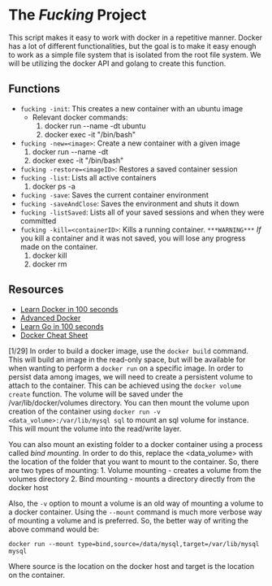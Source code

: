 # The ***Fucking*** Project

This script makes it easy to work with docker in a repetitive manner. Docker has a lot of different functionalities, but the goal is to make it easy enough to work as a simple file system that is isolated from the root file system. We will be utilizing the docker API and golang to create this function.

## Functions

- `fucking -init`: This creates a new container with an ubuntu image
  - Relevant docker commands:
    1. docker run --name <optional-name> -dt ubuntu
    2. docker exec -it <optional-name> "/bin/bash"
- `fucking -new=<image>`: Create a new container with a given image
    1. docker run --name <optional-name> -dt <image>
    2. docker exec -it <optional-name> "/bin/bash"
- `fucking -restore=<imageID>`: Restores a saved container session
- `fucking -list`: Lists all active containers
    1. docker ps -a
- `fucking -save`: Saves the current container environment
- `fucking -saveAndClose`: Saves the environment and shuts it down
- `fucking -listSaved`: Lists all of your saved sessions and when they were committed
- `fucking -kill=<containerID>`: Kills a running container. `***WARNING***` *If* you kill a container and it was not saved, you will lose any progress made on the container. 
    1. docker kill <containerID>
    2. docker rm <containerID>

## Resources

- [Learn Docker in 100 seconds](https://www.youtube.com/watch?v=Gjnup-PuquQ)
- [Advanced Docker](https://www.youtube.com/watch?v=gAkwW2tuIqE)
- [Learn Go in 100 seconds](https://www.youtube.com/watch?v=446E-r0rXHI)
- [Docker Cheat Sheet](https://www.docker.com/sites/default/files/d8/2019-09/docker-cheat-sheet.pdf)


[1/29]
In order to build a docker image, use the `docker build` command. This will build an image in the read-only space, but will be available for when wanting to perform a `docker run` on a specific image. In order to persist data among images, we will need to create a persistent volume to attach to the container. This can be achieved using the `docker volume create` function. The volume will be saved under the /var/lib/docker/volumes directory. You can then mount the volume upon creation of the container using `docker run -v <data_volume>:/var/lib/mysql sql` to mount an sql volume for instance. This will mount the volume into the read/write layer. 

You can also mount an existing folder to a docker container using a process called *bind mounting*. In order to do this, replace the <data_volume> with the location of the folder that you want to mount to the container. So, there are two types of mounting: 
    1. Volume mounting - creates a volume from the volumes directory
    2. Bind mounting - mounts a directory directly from the docker host

Also, the `-v` option to mount a volume is an old way of mounting a volume to a docker container. Using the `--mount` command is much more verbose way of mounting a volume and is preferred. So, the better way of writing the above command would be:
```
docker run --mount type=bind,source=/data/mysql,target=/var/lib/mysql mysql
```
Where source is the location on the docker host and target is the location on the container.